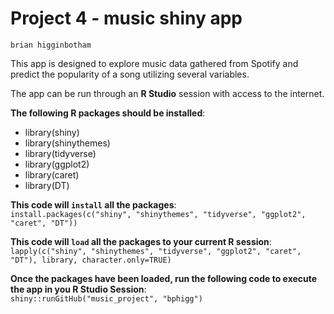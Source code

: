 # Project 4 - music shiny app
`brian higginbotham`

This app is designed to explore music data gathered from Spotify and predict the popularity of a song utilizing several variables.

The app can be run through an **R Studio** session with access to the internet. 

**The following R packages should be installed**:
* library(shiny)
* library(shinythemes)
* library(tidyverse)
* library(ggplot2)
* library(caret)
* library(DT)

**This code will `install` all the packages**:  
`install.packages(c("shiny", "shinythemes", "tidyverse", "ggplot2", "caret", "DT"))`

**This code will `load` all the packages to your current R session**:  
`lapply(c("shiny", "shinythemes", "tidyverse", "ggplot2", "caret", "DT"), library, character.only=TRUE)`

**Once the packages have been loaded, run the following code to execute the app in you R Studio Session**:  
`shiny::runGitHub("music_project", "bphigg")`
